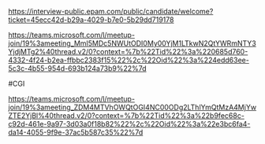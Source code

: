 https://interview-public.epam.com/public/candidate/welcome?ticket=45ecc42d-b29a-4029-b7e0-5b29dd719178


https://teams.microsoft.com/l/meetup-join/19%3ameeting_MmI5MDc5NWUtODI0My00YjM1LTkwN2QtYWRmNTY3YjdjMTg2%40thread.v2/0?context=%7b%22Tid%22%3a%220685d760-4332-4f24-b2ea-ffbbc2383f15%22%2c%22Oid%22%3a%224edd63ee-5c3c-4b55-954d-693b124a73b9%22%7d

#CGI

https://teams.microsoft.com/l/meetup-join/19%3ameeting_ZDM4MTVhOWQtOGI4NC00ODg2LThlYmQtMzA4MjYwZTE2YjBl%40thread.v2/0?context=%7b%22Tid%22%3a%22b9fec68c-c92d-461e-9a97-3d03a0f18b82%22%2c%22Oid%22%3a%22e3bc6fa4-da14-4055-9f9e-37ac5b587c35%22%7d
